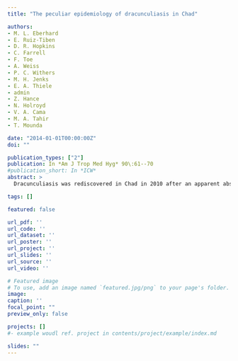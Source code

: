 ```yaml
---
title: "The peculiar epidemiology of dracunculiasis in Chad"

authors:
- M. L. Eberhard
- E. Ruiz-Tiben
- D. R. Hopkins
- C. Farrell
- F. Toe
- A. Weiss
- P. C. Withers
- M. H. Jenks
- E. A. Thiele
- admin
- Z. Hance
- N. Holroyd
- V. A. Cama
- M. A. Tahir
- T. Mounda

date: "2014-01-01T00:00:00Z"
doi: ""

publication_types: ["2"]
publication: In *Am J Trop Med Hyg* 90\:61--70
#publication_short: In *ICW*
abstract: >
  Dracunculiasis was rediscovered in Chad in 2010 after an apparent absence of 10 years. In April 2012 active village-based surveillance was initiated to determine where, when, and how transmission of the disease was occurring, and to implement interventions to interrupt it. The current epidemiologic pattern of the disease in Chad is unlike that seen previously in Chad or other endemic countries, i.e., no clustering of cases by village or association with a common water source, the average number of worms per person was small, and a large number of dogs were found to be infected. Molecular sequencing suggests these infections were all caused by Dracunculus medinensis. It appears that the infection in dogs is serving as the major driving force sustaining transmission in Chad, that an aberrant life cycle involving a paratenic host common to people and dogs is occurring, and that the cases in humans are sporadic and incidental.

tags: []

featured: false

url_pdf: ''
url_code: ''
url_dataset: ''
url_poster: ''
url_project: ''
url_slides: ''
url_source: ''
url_video: ''

# Featured image
# To use, add an image named `featured.jpg/png` to your page's folder.
image:
caption: ''
focal_point: ""
preview_only: false

projects: []
#- example woudl ref. project in contents/project/example/index.md

slides: ""
---
```

